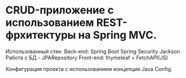 # CRUD-приложение с использованием REST-фрхитектуры на Spring MVC.
Использованный стек:
  Back-end:
    Spring Boot
    Spring Security
    Jackson
    Работа с БД - JPARepository
  Front-end: 
    thymeleaf + FetchAPI(JS)




Конфигурация проекта с использованием концепции Java Config.
